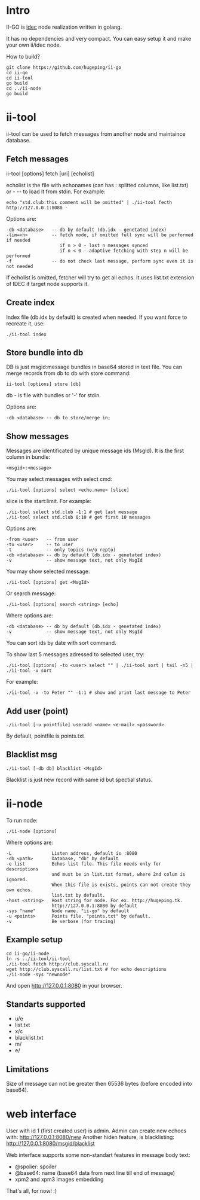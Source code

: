 # Intro

II-GO is [idec](https://github.com/idec-net/new-docs/blob/master/main.md) node realization written in golang.

It has no dependencies and very compact. You can easy setup it and make your own ii/idec node.

How to build?

```
git clone https://github.com/hugeping/ii-go
cd ii-go
cd ii-tool
go build
cd ../ii-node
go build
```

# ii-tool

ii-tool can be used to fetch messages from another node and maintaince database.

## Fetch messages

ii-tool [options] fetch [uri] [echolist]

echolist is the file with echonames (can has : splitted columns, like list.txt) or - -- to load it from stdin. For example:

```
echo "std.club:this comment will be omitted" | ./ii-tool fecth http://127.0.0.1:8080 -
```

Options are:

```
-db <database>   -- db by default (db.idx - genetated index)
-lim=<n>         -- fetch mode, if omitted full sync will be performed if needed
                    if n > 0 - last n messages synced
                    if n < 0 - adaptive fetching with step n will be performed
-f               -- do not check last message, perform sync even it is not needed
```

If echolist is omitted, fetcher will try to get all echos. It uses list.txt extension of IDEC if target node supports it.

## Create index

Index file (db.idx by default) is created when needed. If you want force to recreate it, use:

```
./ii-tool index
```

## Store bundle into db

DB is just msgid:message bundles in base64 stored in text file. You can merge records from db to db with store command:

```
ii-tool [options] store [db]
```
db - is file with bundles or '-' for stdin.

Options are:

```
-db <database> -- db to store/merge in;
```
## Show messages

Messages are identificated by unique message ids (MsgId). It is the first column in bundle:

```
<msgid>:<message>
```

You may select messages with select cmd:

```
./ii-tool [options] select <echo.name> [slice]
```

slice is the start:limit. For example:

```
./ii-tool select std.club -1:1 # get last message
./ii-tool select std.club 0:10 # get first 10 messages
```
Options are:

```
-from <user>   -- from user
-to <user>     -- to user
-t             -- only topics (w/o repto)
-db <database> -- db by default (db.idx - genetated index)
-v             -- show message text, not only MsgId
```

You may show selected message:

```
./ii-tool [options] get <MsgId>
```

Or search message:

```
./ii-tool [options] search <string> [echo]
```

Where options are:

```
-db <database> -- db by default (db.idx - genetated index)
-v             -- show message text, not only MsgId
```
You can sort ids by date with sort command.

To show last 5 messages adressed to selected user, try:

```
./ii-tool [options] -to <user> select "" | ./ii-tool sort | tail -n5 | ./ii-tool -v sort
```
For example:

```
./ii-tool -v -to Peter "" -1:1 # show and print last message to Peter
```

## Add user (point)

```
./ii-tool [-u pointfile] useradd <name> <e-mail> <password>
```

By default, pointfile is points.txt

## Blacklist msg

```
./ii-tool [-db db] blacklist <MsgId>
```
Blacklist is just new record with same id but spectial status.

# ii-node

To run node:

```
./ii-node [options]
```
Where options are:

```
-L               Listen address, default is :8080
-db <path>       Database, "db" by default
-e list          Echos list file. This file needs only for descriptions
                 and must be in list.txt format, where 2nd colum is ignored.
                 When this file is exists, points can not create they own echos.
                 list.txt by default.
-host <string>   Host string for node. For ex. http://hugeping.tk.
                 http://127.0.0.1:8080 by default
-sys "name"      Node name. "ii-go" by default
-u <points>      Points file. "points.txt" by default.
-v               Be verbose (for tracing)
```
## Example setup

```
cd ii-go/ii-node
ln -s ../ii-tool/ii-tool
./ii-tool fetch http://club.syscall.ru
wget http://club.syscall.ru/list.txt # for echo descriptions
./ii-node -sys "newnode"
```
And open http://127.0.0.1:8080 in your browser.

## Standarts supported

- u/e
- list.txt
- x/c
- blacklist.txt
- m/
- e/

## Limitations

Size of message can not be greater then 65536 bytes (before encoded into base64).

# web interface

User with id 1 (first created user) is admin.
Admin can create new echoes with: http://127.0.0.1:8080/new
Another hiden feature, is blacklisting: http://127.0.0.1:8080/msgid/blacklist

Web interface supports some non-standart features in message body text:

- @spolier: spoiler
- @base64: name (base64 data from next line till end of message)
- xpm2 and xpm3 images embedding

That's all, for now! :)
